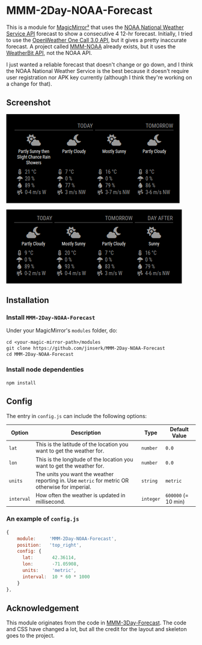 # MMM-2Day-NOAA-Forecast

This is a module for [MagicMirror²](https://github.com/MichMich/MagicMirror/tree/develop) that uses the [NOAA National Weather Service API](https://www.weather.gov/documentation/services-web-api) forecast to show a consecutive 4 12-hr forecast. Initially, I tried to use the [OpenWeather One Call 3.0 API](https://openweathermap.org/api/one-call-3), but it gives a pretty inaccurate forecast. A project called [MMM-NOAA](https://github.com/cowboysdude/MMM-NOAA) already exists, but it uses the [WeatherBit API](https://www.weatherbit.io/api/weather-forecast-api), not the NOAA API.

I just wanted a reliable forecast that doesn't change or go down, and I think the NOAA National Weather Service is the best because it doesn't require user registration nor APK key currently (although I think they're working on a change for that).

## Screenshot

![image](example1.png)

![image](example2.png)

## Installation

### Install `MMM-2Day-NOAA-Forecast`

Under your MagicMirror's `modules` folder, do:

```shell
cd <your-magic-mirror-path>/modules
git clone https://github.com/jinserk/MMM-2Day-NOAA-Forecast
cd MMM-2Day-NOAA-Forecast
```

### Install node dependenties

```shell
npm install
```

## Config

The entry in `config.js` can include the following options:

|Option|Description|Type|Default Value|
|---|---|---|---|
|`lat`|This is the latitude of the location you want to get the weather for.|`number`|`0.0`|
|`lon`|This is the longitude of the location you want to get the weather for.|`number`|`0.0`|
|`units`|The units you want the weather reporting in. Use `metric` for metric OR otherwise for imperial.|`string`|`metric`|
|`interval`|How often the weather is updated in millisecond.|`integer`|`600000` (= 10 min)|

### An example of `config.js`

```javascript
{
    module:     'MMM-2Day-NOAA-Forecast',
    position:   'top_right',
    config: {
      lat:       42.36114,
      lon:       -71.05908,
      units:     'metric',
      interval:  10 * 60 * 1000
    }
},
```

## Acknowledgement

This module originates from the code in [MMM-3Day-Forecast](https://github.com/nigel-daniels/MMM-3Day-Forecast). The code and CSS have changed a lot, but all the credit for the layout and skeleton goes to the project.
